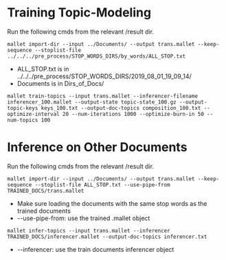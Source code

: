 # Training Topic-Modeling
Run the following cmds from the relevant /result dir.

`mallet import-dir --input ../Documents/ --output trans.mallet --keep-sequence --stoplist-file ../../../pre_process/STOP_WORDS_DIRS/by_words/ALL_STOP.txt`

* ALL_STOP.txt is in ../../../pre_process/STOP_WORDS_DIRS/2019_08_01_19_09_14/
* Documents is in Dirs_of_Docs/

`mallet train-topics --input trans.mallet --inferencer-filename inferencer_100.mallet --output-state topic-state_100.gz --output-topic-keys keys_100.txt --output-doc-topics composition_100.txt --optimize-interval 20 --num-iterations 1000 --optimize-burn-in 50 --num-topics 100`


# Inference on Other Documents
Run the following cmds from the relevant /result dir.

`mallet import-dir --input ../Documents/ --output trans.mallet --keep-sequence --stoplist-file ALL_STOP.txt --use-pipe-from TRAINED_DOCS/trans.mallet`

* Make sure loading the documents with the same stop words as the trained documents
* --use-pipe-from: use the trained .mallet object

`mallet infer-topics --input trans.mallet --inferencer TRAINED_DOCS/inferencer.mallet --output-doc-topics inferencer.txt`

* --inferencer: use the train documents inferencer object